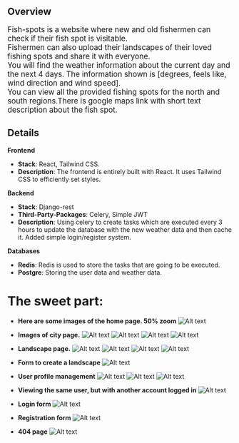 ## Overview
<span style="font-size: larger;">
Fish-spots is a website where new and old fishermen can check if their fish spot is visitable.
</span>
</br>
<span style="font-size: larger;">
Fishermen can also upload their landscapes of their loved fishing spots and share it with everyone.
</span>
</br>
<span style="font-size: larger;">
You will find the weather information about the current day and the next 4 days. The information shown is [degrees, feels like, wind direction and wind speed].
</span>
</br>
<span style="font-size: larger;">
You can view all the provided fishing spots for the north and south regions.There is google maps link with short text description about the fish spot.
</span>
</br>

## Details
**Frontend**
- **Stack**: React, Tailwind CSS.
- **Description**: The frontend is entirely built with React. It uses Tailwind CSS to efficiently set styles.

**Backend**
- **Stack**: Django-rest
- **Third-Party-Packages**: Celery, Simple JWT
- **Description**: Using celery to create tasks which are executed every 3 hours to update the database with the new weather data and then cache it. Added simple login/register system.

**Databases**
- **Redis**: Redis is used to store the tasks that are going to be executed.
- **Postgre**: Storing the user data and weather data.

# The sweet part:
- **Here are some images of the home page. 50% zoom**
![Alt text](./readMeAssets/image-3.png)

- **Images of city page.**
![Alt text](./readMeAssets/image-4.png)
![Alt text](./readMeAssets/image-5.png)
![Alt text](./readMeAssets/image-6.png)
![Alt text](./readMeAssets/image-7.png)

- **Landscape page.**
![Alt text](./readMeAssets/image-9.png)
![Alt text](./readMeAssets/image-10.png)
![Alt text](./readMeAssets/image-11.png)
![Alt text](./readMeAssets/image-12.png)

- **Form to create a landscape**
![Alt text](./readMeAssets/image-14.png)

- **User profile management**
![Alt text](./readMeAssets/image-15.png)
![Alt text](./readMeAssets/image-16.png)
![Alt text](./readMeAssets/image-17.png)

- **Viewing the same user, but with another account logged in**
![Alt text](./readMeAssets/image-18.png)

- **Login form**
![Alt text](./readMeAssets/image-19.png)

- **Registration form**
![Alt text](./readMeAssets/image-20.png)

- **404 page**
![Alt text](./readMeAssets/image-21.png)